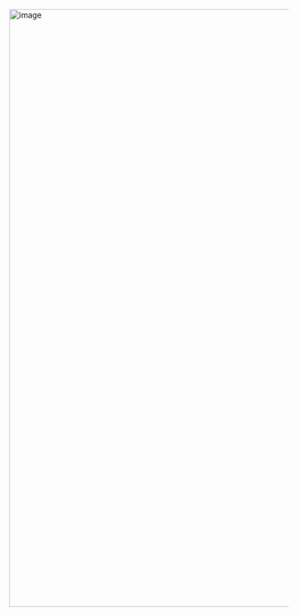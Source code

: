 <img width="1919" height="1079" alt="image" src="https://github.com/user-attachments/assets/7266e963-b803-4bb4-82eb-a3b90f3fca73" />
